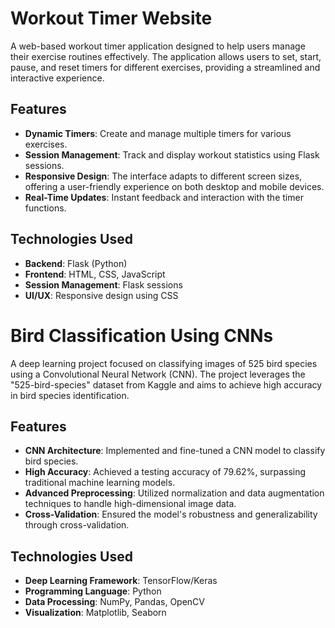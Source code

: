 # Workout Timer Website

A web-based workout timer application designed to help users manage their exercise routines effectively. The application allows users to set, start, pause, and reset timers for different exercises, providing a streamlined and interactive experience.

## Features

- **Dynamic Timers**: Create and manage multiple timers for various exercises.
- **Session Management**: Track and display workout statistics using Flask sessions.
- **Responsive Design**: The interface adapts to different screen sizes, offering a user-friendly experience on both desktop and mobile devices.
- **Real-Time Updates**: Instant feedback and interaction with the timer functions.

## Technologies Used

- **Backend**: Flask (Python)
- **Frontend**: HTML, CSS, JavaScript
- **Session Management**: Flask sessions
- **UI/UX**: Responsive design using CSS
# Bird Classification Using CNNs

A deep learning project focused on classifying images of 525 bird species using a Convolutional Neural Network (CNN). The project leverages the "525-bird-species" dataset from Kaggle and aims to achieve high accuracy in bird species identification.

## Features

- **CNN Architecture**: Implemented and fine-tuned a CNN model to classify bird species.
- **High Accuracy**: Achieved a testing accuracy of 79.62%, surpassing traditional machine learning models.
- **Advanced Preprocessing**: Utilized normalization and data augmentation techniques to handle high-dimensional image data.
- **Cross-Validation**: Ensured the model's robustness and generalizability through cross-validation.

## Technologies Used

- **Deep Learning Framework**: TensorFlow/Keras
- **Programming Language**: Python
- **Data Processing**: NumPy, Pandas, OpenCV
- **Visualization**: Matplotlib, Seaborn
